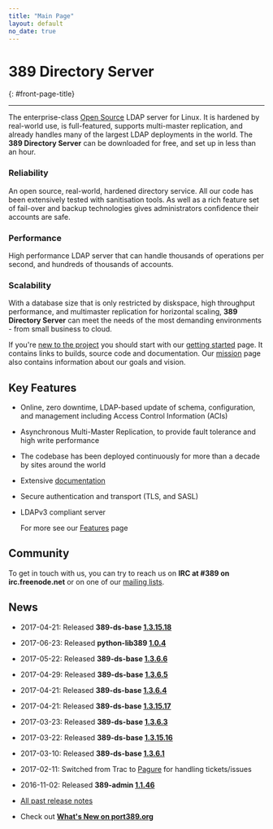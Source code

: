 ```yaml
---
title: "Main Page"
layout: default
no_date: true
---
```


# 389 Directory Server
{: #front-page-title}

---

The enterprise-class [Open Source](docs/389ds/FAQ/licensing.html) LDAP server for Linux. It is hardened by real-world use, is full-featured, supports multi-master replication, and already handles many of the largest LDAP deployments in the world.  The **389 Directory Server** can be downloaded for free, and set up in less than an hour.


<div id="front-page-columns" class="container-fluid">
  <div class="row">
    <div class="col-xs-12 col-md-4">
      <h3 class="front-page-column-title">
        Reliability
      </h3>
      <p class="front-page-column-text">
        An open source, real-world, hardened directory service. All our code has been extensively tested with sanitisation tools. As well as a rich feature set of fail-over and backup technologies gives administrators confidence their accounts are safe.
      </p>
    </div>
    <div class="col-xs-12 col-md-4">
      <h3 class="front-page-column-title">
        Performance
      </h3>
      <p class="front-page-column-text">
        High performance LDAP server that can handle thousands of operations per second, and hundreds of thousands of accounts.
       </p>
    </div>
    <div class="col-xs-12 col-md-4">
      <h3 class="front-page-column-title">
        Scalability
      </h3>
      <p class="front-page-column-text">
        With a database size that is only restricted by diskspace, high throughput performance, and multimaster replication for horizontal scaling, <strong>389 Directory Server</strong> can meet the needs of the most demanding environments - from small business to cloud.
      </p>
    </div>
  </div>
</div>

If you're [new to the project](docs/389ds/users.html) you should start with our [getting started](docs/389ds/FAQ/getting-started.html) page. It contains links to builds, source code and documentation. Our [mission](docs/389ds/FAQ/mission.html) page also contains information about our goals and vision.

## Key Features

-   Online, zero downtime, LDAP-based update of schema, configuration, and management including Access Control Information (ACIs)
-   Asynchronous Multi-Master Replication, to provide fault tolerance and high write performance
-   The codebase has been deployed continuously for more than a decade by sites around the world
-   Extensive [documentation](https://access.redhat.com/site/documentation/Red_Hat_Directory_Server/)
-   Secure authentication and transport (TLS, and SASL)
-   LDAPv3 compliant server

    For more see our [Features](docs/389ds/FAQ/features.html) page

## Community

To get in touch with us, you can try to reach us on **IRC at \#389 on irc.freenode.net** or on one of our [mailing lists](docs/389ds/mailing-lists.html).

## News

<!-- Try to keep this list under 10 releases  -->
- 2017-04-21: Released **389-ds-base [1.3.15.18](docs/389ds/releases/release-1-3-5-18.html)**
- 2017-06-23: Released **python-lib389 [1.0.4](docs/389ds/releases/release-lib389-1-0-4.html)**
- 2017-05-22: Released **389-ds-base [1.3.6.6](docs/389ds/releases/release-1-3-6-6.html)**
- 2017-04-29: Released **389-ds-base [1.3.6.5](docs/389ds/releases/release-1-3-6-5.html)**
- 2017-04-21: Released **389-ds-base [1.3.6.4](docs/389ds/releases/release-1-3-6-4.html)**
- 2017-04-21: Released **389-ds-base [1.3.15.17](docs/389ds/releases/release-1-3-5-17.html)**
- 2017-03-23: Released **389-ds-base [1.3.6.3](docs/389ds/releases/release-1-3-6-3.html)**
- 2017-03-22: Released **389-ds-base [1.3.15.16](docs/389ds/releases/release-1-3-5-16.html)**
- 2017-03-10: Released **389-ds-base [1.3.6.1](docs/389ds/releases/release-1-3-6-1.html)**
- 2017-02-11: Switched from Trac to [Pagure](https://pagure.io/389-ds-base) for handling tickets/issues
- 2016-11-02: Released **389-admin [1.1.46](docs/389ds/releases/release-admin-1-1-46.html)**

- [All past release notes](releases/release-notes.html)

- Check out **[What's New on port389.org](whats_new.html)**

<br>

